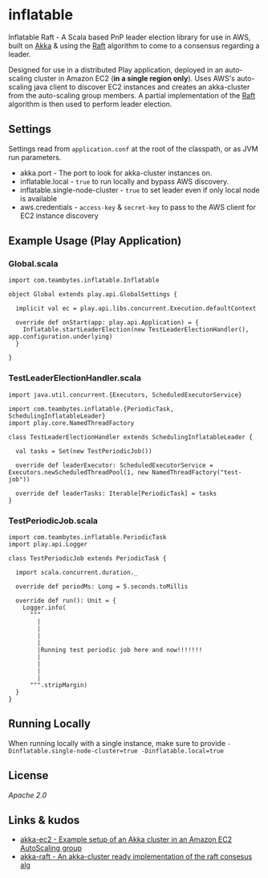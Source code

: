 inflatable
==========

Inflatable Raft - A Scala based PnP leader election library for use in AWS, built on [Akka](http://akka.io/) & using the [Raft](http://raftconsensus.github.io/) 
algorithm to come to a consensus regarding a leader.

Designed for use in a distributed Play application, deployed in an auto-scaling cluster in Amazon EC2 (**in a single region only**).
Uses AWS's auto-scaling java client to discover EC2 instances and creates an akka-cluster from the auto-scaling group members.
A partial implementation of the [Raft](http://raftconsensus.github.io/) algorithm is then used to perform leader election.

Settings
-------
Settings read from `application.conf` at the root of the classpath, or as JVM run parameters.
- akka.port - The port to look for akka-cluster instances on.
- inflatable.local - `true` to run locally and bypass AWS discovery.
- inflatable.single-node-cluster - `true` to set leader even if only local node is available
- aws.credentials - `access-key` & `secret-key` to pass to the AWS client for EC2 instance discovery

Example Usage (Play Application)
-------

### Global.scala

    import com.teambytes.inflatable.Inflatable
    
    object Global extends play.api.GlobalSettings {
    
      implicit val ec = play.api.libs.concurrent.Execution.defaultContext
    
      override def onStart(app: play.api.Application) = {
        Inflatable.startLeaderElection(new TestLeaderElectionHandler(), app.configuration.underlying)
      }
    
    }
    
### TestLeaderElectionHandler.scala

    import java.util.concurrent.{Executors, ScheduledExecutorService}
    
    import com.teambytes.inflatable.{PeriodicTask, SchedulingInflatableLeader}
    import play.core.NamedThreadFactory
    
    class TestLeaderElectionHandler extends SchedulingInflatableLeader {
    
      val tasks = Set(new TestPeriodicJob())
    
      override def leaderExecutor: ScheduledExecutorService = Executors.newScheduledThreadPool(1, new NamedThreadFactory("test-job"))
    
      override def leaderTasks: Iterable[PeriodicTask] = tasks
    }

### TestPeriodicJob.scala

    import com.teambytes.inflatable.PeriodicTask
    import play.api.Logger
    
    class TestPeriodicJob extends PeriodicTask {
    
      import scala.concurrent.duration._
    
      override def periodMs: Long = 5.seconds.toMillis
    
      override def run(): Unit = {
        Logger.info(
          """
            |
            |
            |
            |
            |Running test periodic job here and now!!!!!!!
            |
            |
            |
            |
          """.stripMargin)
      }
    }

Running Locally
-------

When running locally with a single instance, make sure to provide `-Dinflatable.single-node-cluster=true -Dinflatable.local=true`

License
-------

*Apache 2.0*

Links & kudos
-------------

* [akka-ec2 - Example setup of an Akka cluster in an Amazon EC2 AutoScaling group](https://github.com/chrisloy/akka-ec2)
* [akka-raft - An akka-cluster ready implementation of the raft consesus alg](https://github.com/ktoso/akka-raft)

